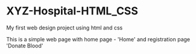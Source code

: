 # XYZ-Hospital-HTML_CSS
 My first web design project using html and css

 This is a simple web page with home page - 'Home' and registration page 'Donate Blood'
